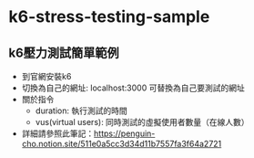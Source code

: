 # k6-stress-testing-sample
## k6壓力測試簡單範例
- 到官網安裝k6
- 切換為自己的網址: localhost:3000 可替換為自己要測試的網址
- 關於指令
  - duration: 執行測試的時間
  - vus(virtual users): 同時測試的虛擬使用者數量（在線人數）
- 詳細請參照此筆記：https://penguin-cho.notion.site/511e0a5cc3d34d11b7557fa3f64a2721

